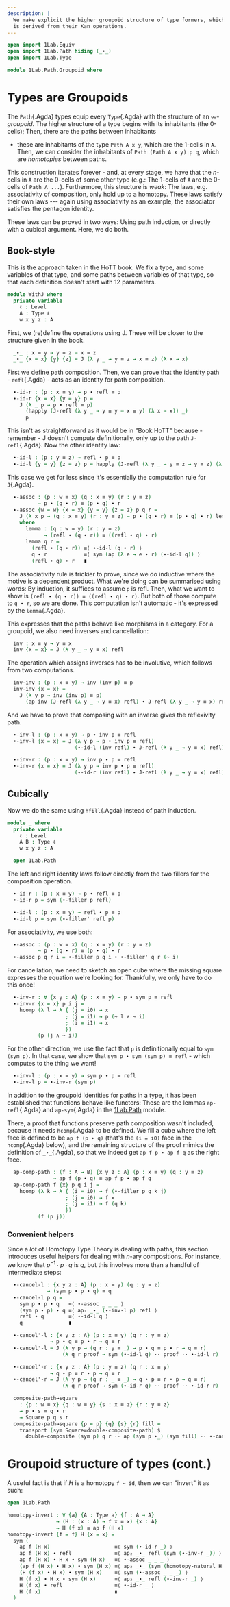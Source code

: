 ```yaml
---
description: |
  We make explicit the higher groupoid structure of type formers, which
  is derived from their Kan operations.
---
```

```agda
open import 1Lab.Equiv
open import 1Lab.Path hiding (_∙_)
open import 1Lab.Type

module 1Lab.Path.Groupoid where
```

# Types are Groupoids

The `Path`{.Agda} types equip every `Type`{.Agda} with the structure of
an _$\infty$-groupoid_. The higher structure of a type begins with its
inhabitants (the 0-cells); Then, there are the paths between inhabitants
- these are inhabitants of the type `Path A x y`, which are the 1-cells
in `A`. Then, we can consider the inhabitants of `Path (Path A x y) p
q`, which are _homotopies_ between paths.

This construction iterates forever - and, at every stage, we have that
the $n$-cells in `A` are the 0-cells of some other type (e.g.: The
1-cells of `A` are the 0-cells of `Path A ...`). Furthermore, this
structure is _weak_: The laws, e.g. associativity of composition, only
hold up to a homotopy. These laws satisfy their own laws --- again using
associativity as an example, the associator satisfies the pentagon
identity.

These laws can be proved in two ways: Using path induction, or directly
with a cubical argument. Here, we do both.

## Book-style

This is the approach taken in the HoTT book. We fix a type, and some
variables of that type, and some paths between variables of that type,
so that each definition doesn't start with 12 parameters.

```agda
module WithJ where
  private variable
    ℓ : Level
    A : Type ℓ
    w x y z : A
```

First, we (re)define the operations using J. These will be closer to the
structure given in the book.

```agda
  _∙_ : x ≡ y → y ≡ z → x ≡ z
  _∙_ {x = x} {y} {z} = J (λ y _ → y ≡ z → x ≡ z) (λ x → x)
```

First we define path composition. Then, we can prove that the identity
path - `refl`{.Agda} - acts as an identity for path composition.

```agda
  ∙-id-r : (p : x ≡ y) → p ∙ refl ≡ p
  ∙-id-r {x = x} {y = y} p =
    J (λ _ p → p ∙ refl ≡ p)
      (happly (J-refl (λ y _ → y ≡ y → x ≡ y) (λ x → x)) _)
      p
```

This isn't as straightforward as it would be in "Book HoTT" because -
remember - J doesn't compute definitionally, only up to the path
`J-refl`{.Agda}.  Now the other identity law:

```agda
  ∙-id-l : (p : y ≡ z) → refl ∙ p ≡ p
  ∙-id-l {y = y} {z = z} p = happly (J-refl (λ y _ → y ≡ z → y ≡ z) (λ x → x)) p
```

This case we get for less since it's essentially the computation rule for `J`{.Agda}.

```agda
  ∙-assoc : (p : w ≡ x) (q : x ≡ y) (r : y ≡ z)
          → p ∙ (q ∙ r) ≡ (p ∙ q) ∙ r
  ∙-assoc {w = w} {x = x} {y = y} {z = z} p q r =
    J (λ x p → (q : x ≡ y) (r : y ≡ z) → p ∙ (q ∙ r) ≡ (p ∙ q) ∙ r) lemma p q r
    where
      lemma : (q : w ≡ y) (r : y ≡ z)
            → (refl ∙ (q ∙ r)) ≡ ((refl ∙ q) ∙ r)
      lemma q r =
        (refl ∙ (q ∙ r)) ≡⟨ ∙-id-l (q ∙ r) ⟩
        q ∙ r            ≡⟨ sym (ap (λ e → e ∙ r) (∙-id-l q)) ⟩
        (refl ∙ q) ∙ r   ∎
```

The associativity rule is trickier to prove, since we do inductive where
the motive is a dependent product. What we're doing can be summarised
using words: By induction, it suffices to assume `p` is refl. Then, what
we want to show is `(refl ∙ (q ∙ r)) ≡ ((refl ∙ q) ∙ r)`. But both of
those compute to `q ∙ r`, so we are done. This computation isn't
automatic - it's expressed by the `lemma`{.Agda}.

This expresses that the paths behave like morphisms in a category. For a
groupoid, we also need inverses and cancellation:

```agda
  inv : x ≡ y → y ≡ x
  inv {x = x} = J (λ y _ → y ≡ x) refl
```

The operation which assigns inverses has to be involutive, which follows
from two computations.

```agda
  inv-inv : (p : x ≡ y) → inv (inv p) ≡ p
  inv-inv {x = x} =
    J (λ y p → inv (inv p) ≡ p)
      (ap inv (J-refl (λ y _ → y ≡ x) refl) ∙ J-refl (λ y _ → y ≡ x) refl)
```

And we have to prove that composing with an inverse gives the reflexivity path.

```agda
  ∙-inv-l : (p : x ≡ y) → p ∙ inv p ≡ refl
  ∙-inv-l {x = x} = J (λ y p → p ∙ inv p ≡ refl)
                      (∙-id-l (inv refl) ∙ J-refl (λ y _ → y ≡ x) refl)

  ∙-inv-r : (p : x ≡ y) → inv p ∙ p ≡ refl
  ∙-inv-r {x = x} = J (λ y p → inv p ∙ p ≡ refl)
                      (∙-id-r (inv refl) ∙ J-refl (λ y _ → y ≡ x) refl)
```

## Cubically

Now we do the same using `hfill`{.Agda} instead of path induction.

```agda
module _ where
  private variable
    ℓ : Level
    A B : Type ℓ
    w x y z : A

  open 1Lab.Path
```

The left and right identity laws follow directly from the two fillers
for the composition operation.

```agda
  ∙-id-r : (p : x ≡ y) → p ∙ refl ≡ p
  ∙-id-r p = sym (∙-filler p refl)

  ∙-id-l : (p : x ≡ y) → refl ∙ p ≡ p
  ∙-id-l p = sym (∙-filler' refl p)
```

For associativity, we use both:

```agda
  ∙-assoc : (p : w ≡ x) (q : x ≡ y) (r : y ≡ z)
          → p ∙ (q ∙ r) ≡ (p ∙ q) ∙ r
  ∙-assoc p q r i = ∙-filler p q i ∙ ∙-filler' q r (~ i)
```

For cancellation, we need to sketch an open cube where the missing
square expresses the equation we're looking for. Thankfully, we only
have to do this once!

```agda
  ∙-inv-r : ∀ {x y : A} (p : x ≡ y) → p ∙ sym p ≡ refl
  ∙-inv-r {x = x} p i j =
    hcomp (λ l → λ { (j = i0) → x
                   ; (j = i1) → p (~ l ∧ ~ i)
                   ; (i = i1) → x
                   })
          (p (j ∧ ~ i))
```

For the other direction, we use the fact that `p` is definitionally
equal to `sym (sym p)`. In that case, we show that `sym p ∙ sym (sym p)
≡ refl` - which computes to the thing we want!

```agda
  ∙-inv-l : (p : x ≡ y) → sym p ∙ p ≡ refl
  ∙-inv-l p = ∙-inv-r (sym p)
```

In addition to the groupoid identities for paths in a type, it has been
established that functions behave like functors: These are the lemmas
`ap-refl`{.Agda} and `ap-sym`{.Agda} in the [1Lab.Path] module.

[1Lab.Path]: 1Lab.Path.html#the-action-on-paths

There, a proof that functions preserve path composition wasn't included,
because it needs `hcomp`{.Agda} to be defined. We fill a cube where the
left face is defined to be `ap f (p ∙ q)` (that's the `(i = i0)` face in
the `hcomp`{.Agda} below), and the remaining structure of the proof
mimics the definition of `_∙_`{.Agda}, so that we indeed get `ap f p ∙
ap f q` as the right face.

<!--
```
  _ = ap-refl
  _ = ap-sym
```
-->

```agda
  ap-comp-path : (f : A → B) {x y z : A} (p : x ≡ y) (q : y ≡ z)
               → ap f (p ∙ q) ≡ ap f p ∙ ap f q
  ap-comp-path f {x} p q i j =
    hcomp (λ k → λ { (i = i0) → f (∙-filler p q k j)
                   ; (j = i0) → f x
                   ; (j = i1) → f (q k)
                   })
          (f (p j))
```

### Convenient helpers

Since a _lot_ of Homotopy Type Theory is dealing with paths, this
section introduces useful helpers for dealing with $n$-ary compositions.
For instance, we know that $p^{-1} ∙ p ∙ q$ is $q$, but this involves
more than a handful of intermediate steps:

```agda
  ∙-cancel-l : {x y z : A} (p : x ≡ y) (q : y ≡ z)
             → (sym p ∙ p ∙ q) ≡ q
  ∙-cancel-l p q =
    sym p ∙ p ∙ q   ≡⟨ ∙-assoc _ _ _ ⟩
    (sym p ∙ p) ∙ q ≡⟨ ap₂ _∙_ (∙-inv-l p) refl ⟩
    refl ∙ q        ≡⟨ ∙-id-l q ⟩
    q               ∎

  ∙-cancel'-l : {x y z : A} (p : x ≡ y) (q r : y ≡ z)
              → p ∙ q ≡ p ∙ r → q ≡ r
  ∙-cancel'-l = J (λ y p → (q r : y ≡ _) → p ∙ q ≡ p ∙ r → q ≡ r)
                  (λ q r proof → sym (∙-id-l q) ·· proof ·· ∙-id-l r)

  ∙-cancel'-r : {x y z : A} (p : y ≡ z) (q r : x ≡ y)
              → q ∙ p ≡ r ∙ p → q ≡ r
  ∙-cancel'-r = J (λ y p → (q r : _ ≡ _) → q ∙ p ≡ r ∙ p → q ≡ r)
                  (λ q r proof → sym (∙-id-r q) ·· proof ·· ∙-id-r r)

  composite-path→square
    : {p : w ≡ x} {q : w ≡ y} {s : x ≡ z} {r : y ≡ z}
    → p ∙ s ≡ q ∙ r
    → Square p q s r
  composite-path→square {p = p} {q} {s} {r} fill =
    transport (sym Square≡double-composite-path) $
      double-composite (sym p) q r ·· ap (sym p ∙_) (sym fill) ·· ∙-cancel-l p s
```

# Groupoid structure of types (cont.)

A useful fact is that if $H$ is a homotopy `f ~ id`, then we can
"invert" it as such:

```agda
open 1Lab.Path

homotopy-invert : ∀ {a} {A : Type a} {f : A → A}
                → (H : (x : A) → f x ≡ x) {x : A}
                → H (f x) ≡ ap f (H x)
homotopy-invert {f = f} H {x = x} =
  sym (
    ap f (H x)                     ≡⟨ sym (∙-id-r _) ⟩
    ap f (H x) ∙ refl              ≡⟨ ap₂ _∙_ refl (sym (∙-inv-r _)) ⟩
    ap f (H x) ∙ H x ∙ sym (H x)   ≡⟨ ∙-assoc _ _ _ ⟩
    (ap f (H x) ∙ H x) ∙ sym (H x) ≡⟨ ap₂ _∙_ (sym (homotopy-natural H _)) refl ⟩
    (H (f x) ∙ H x) ∙ sym (H x)    ≡⟨ sym (∙-assoc _ _ _) ⟩
    H (f x) ∙ H x ∙ sym (H x)      ≡⟨ ap₂ _∙_ refl (∙-inv-r _) ⟩
    H (f x) ∙ refl                 ≡⟨ ∙-id-r _ ⟩
    H (f x)                        ∎
  )
```
